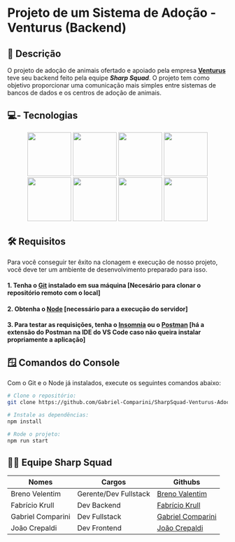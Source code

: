 # Projeto de um Sistema de Adoção - Venturus (Backend)

## 📜 Descrição

O projeto de adoção de animais ofertado e apoiado pela empresa **[Venturus](https://www.instagram.com/venturusoficial/)** teve seu backend feito pela equipe _**Sharp Squad**_. O projeto tem como objetivo proporcionar uma comunicação mais simples entre sistemas de bancos de dados e os centros de adoção de animais.

## 💻- Tecnologias

<p align="center">
  <img src="https://cdn.jsdelivr.net/gh/devicons/devicon@latest/icons/sqlite/sqlite-original.svg" width="100"/>
  <img src="https://cdn.jsdelivr.net/gh/devicons/devicon@latest/icons/sequelize/sequelize-original.svg" width="100"/>
  <img src="https://cdn.jsdelivr.net/gh/devicons/devicon@latest/icons/javascript/javascript-original.svg" width="100"/>
  <img src="https://cdn.jsdelivr.net/gh/devicons/devicon@latest/icons/nodejs/nodejs-original-wordmark.svg" width="100"/>
  <img src="https://cdn.jsdelivr.net/gh/devicons/devicon@latest/icons/npm/npm-original.svg" width="100"/>
  <img src="https://cdn.jsdelivr.net/gh/devicons/devicon@latest/icons/express/express-original-wordmark.svg" width="100"/>
  <img src="https://cdn.jsdelivr.net/gh/devicons/devicon@latest/icons/postman/postman-original.svg" width="100"/>
  <img src="https://cdn.jsdelivr.net/gh/devicons/devicon@latest/icons/vscode/vscode-original.svg" width="100"/>
</p>

## 🛠️ Requisitos

Para você conseguir ter êxito na clonagem e execução de nosso projeto, você deve ter um ambiente de desenvolvimento preparado para isso. <br>

#### 1. Tenha o [Git](https://git-scm.com) instalado em sua máquina [Necesário para clonar o repositório remoto com o local]

#### 2. Obtenha o [Node](https://www.nodejs.tech/pt-br/download) [necessário para a execução do servidor]

#### 3. Para testar as requisições, tenha o [Insomnia](https://insomnia.rest/download) ou o [Postman](https://www.postman.com/downloads/) [há a extensão do Postman na IDE do VS Code caso não queira instalar propriamente a aplicação]

## 🪟 Comandos do Console

Com o Git e o Node já instalados, execute os seguintes comandos abaixo:

```bash
# Clone o repositório: 
git clone https://github.com/Gabriel-Comparini/SharpSquad-Venturus-Adocao.git
```

```bash
# Instale as dependências:
npm install
```

```bash
# Rode o projeto:
npm run start
```

## 👨‍💻 Equipe Sharp Squad

| **Nomes** | **Cargos** | **Githubs** |
|-----------|------------|-----------|
| Breno Velentim | Gerente/Dev Fullstack | [Breno Valentim](https://github.com/Breno-V) |
| Fabrício Krull | Dev Backend | [Fabrício Krull](https://github.com/Fabricio-Krull) |
| Gabriel Comparini | Dev Fullstack | [Gabriel Comparini](https://github.com/Gabriel-Comparini)
| João Crepaldi | Dev Frontend | [João Crepaldi](https://github.com/JooCrepaldi)
